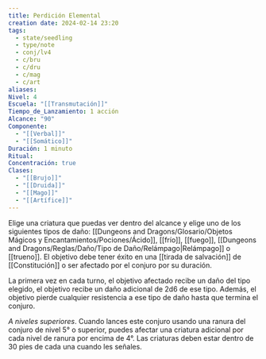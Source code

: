 ```yaml
---
title: Perdición Elemental
creation date: 2024-02-14 23:20
tags:
  - state/seedling
  - type/note
  - conj/lv4
  - c/bru
  - c/dru
  - c/mag
  - c/art
aliases: 
Nivel: 4
Escuela: "[[Transmutación]]"
Tiempo_de_Lanzamiento: 1 acción
Alcance: "90"
Componente:
  - "[[Verbal]]"
  - "[[Somático]]"
Duración: 1 minuto
Ritual: 
Concentración: true
Clases:
  - "[[Brujo]]"
  - "[[Druida]]"
  - "[[Mago]]"
  - "[[Artífice]]"
---
```

Elige una criatura que puedas ver dentro del alcance y elige uno de los siguientes tipos de daño: [[Dungeons and Dragons/Glosario/Objetos Mágicos y Encantamientos/Pociones/Ácido]], [[frío]], [[fuego]], [[Dungeons and Dragons/Reglas/Daño/Tipo de Daño/Relámpago|Relámpago]] o [[trueno]]. El objetivo debe tener éxito en una [[tirada de salvación]] de [[Constitución]] o ser afectado por el conjuro por su duración. 

La primera vez en cada turno, el objetivo afectado recibe un daño del tipo elegido, el objetivo recibe un daño adicional de 2d6 de ese tipo. Además, el objetivo pierde cualquier resistencia a ese tipo de daño hasta que termina el conjuro.

*A niveles superiores*. Cuando lances este conjuro usando una ranura del conjuro de nivel 5° o superior, puedes afectar una criatura adicional por cada nivel de ranura por encima de 4°. Las criaturas deben estar dentro de 30 pies de cada una cuando les señales.
